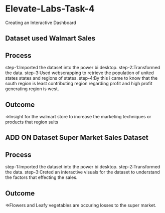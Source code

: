 # Elevate-Labs-Task-4
Creating an Interactive Dashboard
## Dataset used Walmart Sales
## Process 
step-1:Imported the dataset into the power bi desktop.
step-2:Transformed the data.
step-3:Used webscrapping to retrieve the population of united states states and regions of states.
step-4:By this i came to know that the south region is least contributing region regarding profit and high profit generating region is west.
## Outcome
=>Insight for the walmart store to increase the marketing techniques or products that region suits

## ADD ON Dataset Super Market Sales Dataset
## Process
step-1:Imported the dataset into the power bi desktop.
step-2:Transformed the data.
step-3:Creted an interactive visuals for the dataset to understand the factors that effecting the sales.
## Outcome
=>Flowers and Leafy vegetables are occuring losses to the super market.
